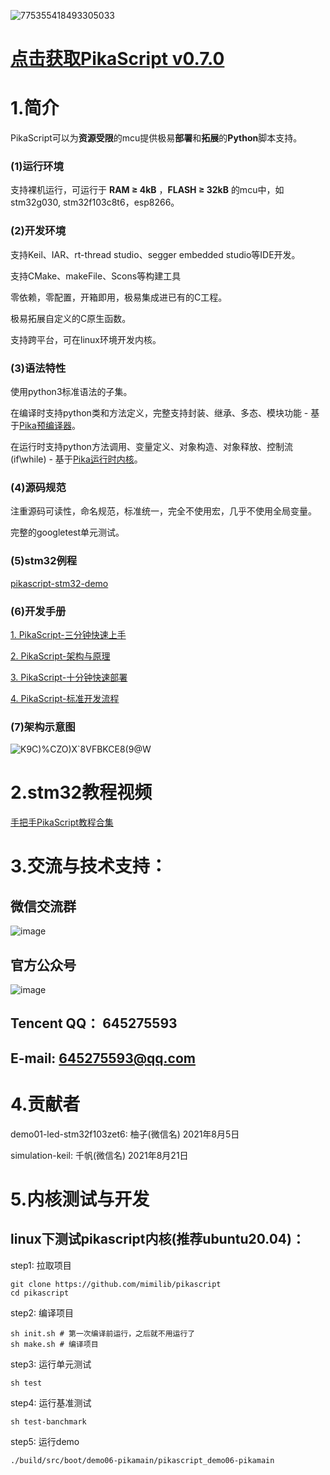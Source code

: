 ![775355418493305033](https://user-images.githubusercontent.com/88232613/132158500-f0818be9-29b2-48a1-b1e8-3216c3b686b0.jpg)

# [点击获取PikaScript v0.7.0](https://github.com/mimilib/pikascript/releases/download/v0.7.0/pikascript.v0.7.0.zip)

# 1.简介

PikaScript可以为**资源受限**的mcu提供极易**部署**和**拓展**的**Python**脚本支持。

### (1)运行环境

支持裸机运行，可运行于 **RAM ≥ 4kB** ，**FLASH ≥ 32kB** 的mcu中，如stm32g030, stm32f103c8t6，esp8266。

### (2)开发环境

支持Keil、IAR、rt-thread studio、segger embedded studio等IDE开发。

支持CMake、makeFile、Scons等构建工具

零依赖，零配置，开箱即用，极易集成进已有的C工程。

极易拓展自定义的C原生函数。

支持跨平台，可在linux环境开发内核。

### (3)语法特性

使用python3标准语法的子集。

在编译时支持python类和方法定义，完整支持封装、继承、多态、模块功能 - 基于[Pika预编译器](../../tree/master/pikascript-compiler-rust)。

在运行时支持python方法调用、变量定义、对象构造、对象释放、控制流(if\while) - 基于[Pika运行时内核](../../tree/master/src/package/pikascript/pikascript-core)。

### (4)源码规范

注重源码可读性，命名规范，标准统一，完全不使用宏，几乎不使用全局变量。

完整的googletest单元测试。

### (5)stm32例程

[pikascript-stm32-demo](../../tree/master/demo)

### (6)开发手册

[1. PikaScript-三分钟快速上手](doc/1.三分钟快速上手.md)

[2. PikaScript-架构与原理](https://mp.weixin.qq.com/s?__biz=MzU4NzUzMDc1OA==&mid=2247484127&idx=1&sn=f66cff49c488e48c52570c7bb570328f&chksm=fdebd5b6ca9c5ca0707fd221c32f3ad63e94aeb6f917a92774b89ea042381ea261990f5cca3c&token=2045971639&lang=zh_CN#rd)

[3. PikaScript-十分钟快速部署](doc/2.十分钟快速部署.md)

[4. PikaScript-标准开发流程](doc/3.PikaScript标准开发流程.md)

### (7)架构示意图
![K9C)%CZO)X`8VFBKCE8(9@W](https://user-images.githubusercontent.com/88232613/127806449-b476b2fd-9f40-4c53-94a0-e1e965c046c3.png)

# 2.stm32教程视频

[手把手PikaScript教程合集](https://www.bilibili.com/video/BV1mg411L72e)

# 3.交流与技术支持：

## 微信交流群
![image](https://user-images.githubusercontent.com/88232613/131966892-59d89b0c-8068-488a-9015-f1002fa18505.png)

## 官方公众号
![image](https://user-images.githubusercontent.com/88232613/128301451-f0cdecea-6457-4925-b084-42e7796a856e.png)

## Tencent QQ： 645275593

## E-mail: 645275593@qq.com

# 4.贡献者

demo01-led-stm32f103zet6: 柚子(微信名) 2021年8月5日

simulation-keil: 千帆(微信名) 2021年8月21日

# 5.内核测试与开发

## linux下测试pikascript内核(推荐ubuntu20.04)：

step1: 拉取项目
``` shell
git clone https://github.com/mimilib/pikascript
cd pikascript
```

step2: 编译项目
```
sh init.sh # 第一次编译前运行，之后就不用运行了 
sh make.sh # 编译项目
```

step3: 运行单元测试
``` shell	
sh test
```

step4: 运行基准测试
``` shell
sh test-banchmark
```

step5: 运行demo
``` shell
./build/src/boot/demo06-pikamain/pikascript_demo06-pikamain
```


